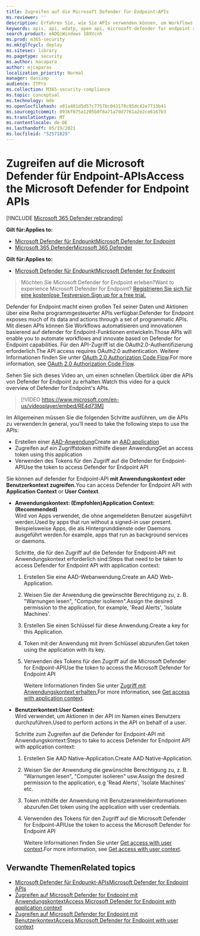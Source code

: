 ```yaml
---
title: Zugreifen auf die Microsoft Defender für Endpoint-APIs
ms.reviewer: ''
description: Erfahren Sie, wie Sie APIs verwenden können, um Workflows zu automatisieren und Innovationen basierend auf Microsoft Defender for Endpoint-Funktionen zu entwickeln.
keywords: apis, api, wdatp, open api, microsoft defender for endpoint api, microsoft defender atp, public api, supported apis, alerts, device, user, domain, ip, file, advanced hunting, query
search.product: eADQiWindows 10XVcnh
ms.prod: m365-security
ms.mktglfcycl: deploy
ms.sitesec: library
ms.pagetype: security
ms.author: macapara
author: mjcaparas
localization_priority: Normal
manager: dansimp
audience: ITPro
ms.collection: M365-security-compliance
ms.topic: conceptual
ms.technology: mde
ms.openlocfilehash: a91a401d5d57c7757bc043178c95dc42e7733b41
ms.sourcegitcommit: 0936f075a1205b8f8a71a7dd7761a2e2ce6167b3
ms.translationtype: MT
ms.contentlocale: de-DE
ms.lasthandoff: 05/19/2021
ms.locfileid: "52571829"
---
```

# <a name="access-the-microsoft-defender-for-endpoint-apis"></a><span data-ttu-id="bfd4b-104">Zugreifen auf die Microsoft Defender für Endpoint-APIs</span><span class="sxs-lookup"><span data-stu-id="bfd4b-104">Access the Microsoft Defender for Endpoint APIs</span></span> 

[!INCLUDE [Microsoft 365 Defender rebranding](../../includes/microsoft-defender.md)]

<span data-ttu-id="bfd4b-105">**Gilt für:**</span><span class="sxs-lookup"><span data-stu-id="bfd4b-105">**Applies to:**</span></span>
- [<span data-ttu-id="bfd4b-106">Microsoft Defender für Endpunkt</span><span class="sxs-lookup"><span data-stu-id="bfd4b-106">Microsoft Defender for Endpoint</span></span>](https://go.microsoft.com/fwlink/p/?linkid=2154037)
- [<span data-ttu-id="bfd4b-107">Microsoft 365 Defender</span><span class="sxs-lookup"><span data-stu-id="bfd4b-107">Microsoft 365 Defender</span></span>](https://go.microsoft.com/fwlink/?linkid=2118804)


<span data-ttu-id="bfd4b-108">**Gilt für:**</span><span class="sxs-lookup"><span data-stu-id="bfd4b-108">**Applies to:**</span></span> 
- [<span data-ttu-id="bfd4b-109">Microsoft Defender für Endpunkt</span><span class="sxs-lookup"><span data-stu-id="bfd4b-109">Microsoft Defender for Endpoint</span></span>](https://go.microsoft.com/fwlink/?linkid=2154037)

> <span data-ttu-id="bfd4b-110">Möchten Sie Microsoft Defender for Endpoint erleben?</span><span class="sxs-lookup"><span data-stu-id="bfd4b-110">Want to experience Microsoft Defender for Endpoint?</span></span> [<span data-ttu-id="bfd4b-111">Registrieren Sie sich für eine kostenlose Testversion.</span><span class="sxs-lookup"><span data-stu-id="bfd4b-111">Sign up for a free trial.</span></span>](https://www.microsoft.com/microsoft-365/windows/microsoft-defender-atp?ocid=docs-wdatp-exposedapis-abovefoldlink) 



<span data-ttu-id="bfd4b-112">Defender for Endpoint macht einen großen Teil seiner Daten und Aktionen über eine Reihe programmgesteuerter APIs verfügbar.</span><span class="sxs-lookup"><span data-stu-id="bfd4b-112">Defender for Endpoint exposes much of its data and actions through a set of programmatic APIs.</span></span> <span data-ttu-id="bfd4b-113">Mit diesen APIs können Sie Workflows automatisieren und innovationen basierend auf defender for Endpoint-Funktionen entwickeln.</span><span class="sxs-lookup"><span data-stu-id="bfd4b-113">Those APIs will enable you to automate workflows and innovate based on Defender for Endpoint capabilities.</span></span> <span data-ttu-id="bfd4b-114">Für den API-Zugriff ist die OAuth2.0-Authentifizierung erforderlich.</span><span class="sxs-lookup"><span data-stu-id="bfd4b-114">The API access requires OAuth2.0 authentication.</span></span> <span data-ttu-id="bfd4b-115">Weitere Informationen finden Sie unter [OAuth 2.0 Authorization Code Flow](https://docs.microsoft.com/azure/active-directory/develop/active-directory-v2-protocols-oauth-code).</span><span class="sxs-lookup"><span data-stu-id="bfd4b-115">For more information, see [OAuth 2.0 Authorization Code Flow](https://docs.microsoft.com/azure/active-directory/develop/active-directory-v2-protocols-oauth-code).</span></span>

<span data-ttu-id="bfd4b-116">Sehen Sie sich dieses Video an, um einen schnellen Überblick über die APIs von Defender for Endpoint zu erhalten.</span><span class="sxs-lookup"><span data-stu-id="bfd4b-116">Watch this video for a quick overview of Defender for Endpoint's APIs.</span></span> 
>[!VIDEO https://www.microsoft.com/en-us/videoplayer/embed/RE4d73M]

<span data-ttu-id="bfd4b-117">Im Allgemeinen müssen Sie die folgenden Schritte ausführen, um die APIs zu verwenden:</span><span class="sxs-lookup"><span data-stu-id="bfd4b-117">In general, you’ll need to take the following steps to use the APIs:</span></span>
- <span data-ttu-id="bfd4b-118">Erstellen einer [AAD-Anwendung](/microsoft-365/security/defender-endpoint/exposed-apis-create-app-nativeapp)</span><span class="sxs-lookup"><span data-stu-id="bfd4b-118">Create an [AAD application](/microsoft-365/security/defender-endpoint/exposed-apis-create-app-nativeapp)</span></span>
- <span data-ttu-id="bfd4b-119">Zugreifen auf ein Zugriffstoken mithilfe dieser Anwendung</span><span class="sxs-lookup"><span data-stu-id="bfd4b-119">Get an access token using this application</span></span>
- <span data-ttu-id="bfd4b-120">Verwenden des Tokens für den Zugriff auf die Defender for Endpoint-API</span><span class="sxs-lookup"><span data-stu-id="bfd4b-120">Use the token to access Defender for Endpoint API</span></span>


<span data-ttu-id="bfd4b-121">Sie können auf defender for Endpoint-API **mit Anwendungskontext oder** **Benutzerkontext zugreifen.**</span><span class="sxs-lookup"><span data-stu-id="bfd4b-121">You can access Defender for Endpoint API with **Application Context** or **User Context**.</span></span>

- <span data-ttu-id="bfd4b-122">**Anwendungskontext: (Empfohlen)**</span><span class="sxs-lookup"><span data-stu-id="bfd4b-122">**Application Context: (Recommended)**</span></span> <br>
    <span data-ttu-id="bfd4b-123">Wird von Apps verwendet, die ohne angemeldeten Benutzer ausgeführt werden.</span><span class="sxs-lookup"><span data-stu-id="bfd4b-123">Used by apps that run without a signed-in user present.</span></span> <span data-ttu-id="bfd4b-124">Beispielsweise Apps, die als Hintergrunddienste oder Daemons ausgeführt werden.</span><span class="sxs-lookup"><span data-stu-id="bfd4b-124">for example, apps that run as background services or daemons.</span></span>

    <span data-ttu-id="bfd4b-125">Schritte, die für den Zugriff auf die Defender for Endpoint-API mit Anwendungskontext erforderlich sind:</span><span class="sxs-lookup"><span data-stu-id="bfd4b-125">Steps that need to be taken to access Defender for Endpoint API with application context:</span></span>

  1. <span data-ttu-id="bfd4b-126">Erstellen Sie eine AAD-Webanwendung.</span><span class="sxs-lookup"><span data-stu-id="bfd4b-126">Create an AAD Web-Application.</span></span>
  2. <span data-ttu-id="bfd4b-127">Weisen Sie der Anwendung die gewünschte Berechtigung zu, z. B. "Warnungen lesen", "Computer isolieren".</span><span class="sxs-lookup"><span data-stu-id="bfd4b-127">Assign the desired permission to the application, for example, 'Read Alerts', 'Isolate Machines'.</span></span> 
  3. <span data-ttu-id="bfd4b-128">Erstellen Sie einen Schlüssel für diese Anwendung.</span><span class="sxs-lookup"><span data-stu-id="bfd4b-128">Create a key for this Application.</span></span>
  4. <span data-ttu-id="bfd4b-129">Token mit der Anwendung mit ihrem Schlüssel abzurufen.</span><span class="sxs-lookup"><span data-stu-id="bfd4b-129">Get token using the application with its key.</span></span>
  5. <span data-ttu-id="bfd4b-130">Verwenden des Tokens für den Zugriff auf die Microsoft Defender for Endpoint-API</span><span class="sxs-lookup"><span data-stu-id="bfd4b-130">Use the token to access the Microsoft Defender for Endpoint API</span></span>

     <span data-ttu-id="bfd4b-131">Weitere Informationen finden Sie unter [Zugriff mit Anwendungskontext erhalten.](exposed-apis-create-app-webapp.md)</span><span class="sxs-lookup"><span data-stu-id="bfd4b-131">For more information, see [Get access with application context](exposed-apis-create-app-webapp.md).</span></span>


- <span data-ttu-id="bfd4b-132">**Benutzerkontext:**</span><span class="sxs-lookup"><span data-stu-id="bfd4b-132">**User Context:**</span></span> <br>
    <span data-ttu-id="bfd4b-133">Wird verwendet, um Aktionen in der API im Namen eines Benutzers durchzuführen.</span><span class="sxs-lookup"><span data-stu-id="bfd4b-133">Used to perform actions in the API on behalf of a user.</span></span>

    <span data-ttu-id="bfd4b-134">Schritte zum Zugreifen auf die Defender for Endpoint-API mit Anwendungskontext:</span><span class="sxs-lookup"><span data-stu-id="bfd4b-134">Steps to take to access Defender for Endpoint API with application context:</span></span>

  1. <span data-ttu-id="bfd4b-135">Erstellen Sie AAD Native-Application.</span><span class="sxs-lookup"><span data-stu-id="bfd4b-135">Create AAD Native-Application.</span></span>
  2. <span data-ttu-id="bfd4b-136">Weisen Sie der Anwendung die gewünschte Berechtigung zu, z. B. "Warnungen lesen", "Computer isolieren" usw.</span><span class="sxs-lookup"><span data-stu-id="bfd4b-136">Assign the desired permission to the application, e.g 'Read Alerts', 'Isolate Machines' etc.</span></span> 
  3. <span data-ttu-id="bfd4b-137">Token mithilfe der Anwendung mit Benutzeranmeldeinformationen abzurufen.</span><span class="sxs-lookup"><span data-stu-id="bfd4b-137">Get token using the application with user credentials.</span></span>
  4. <span data-ttu-id="bfd4b-138">Verwenden des Tokens für den Zugriff auf die Microsoft Defender for Endpoint-API</span><span class="sxs-lookup"><span data-stu-id="bfd4b-138">Use the token to access the Microsoft Defender for Endpoint API</span></span>

     <span data-ttu-id="bfd4b-139">Weitere Informationen finden Sie unter [Get access with user context](exposed-apis-create-app-nativeapp.md).</span><span class="sxs-lookup"><span data-stu-id="bfd4b-139">For more information, see [Get access with user context](exposed-apis-create-app-nativeapp.md).</span></span>


## <a name="related-topics"></a><span data-ttu-id="bfd4b-140">Verwandte Themen</span><span class="sxs-lookup"><span data-stu-id="bfd4b-140">Related topics</span></span>
- [<span data-ttu-id="bfd4b-141">Microsoft Defender für Endpunkt-APIs</span><span class="sxs-lookup"><span data-stu-id="bfd4b-141">Microsoft Defender for Endpoint APIs</span></span>](exposed-apis-list.md)
- [<span data-ttu-id="bfd4b-142">Zugreifen auf Microsoft Defender for Endpoint mit Anwendungskontext</span><span class="sxs-lookup"><span data-stu-id="bfd4b-142">Access Microsoft Defender for Endpoint with application context</span></span>](exposed-apis-create-app-webapp.md)
- [<span data-ttu-id="bfd4b-143">Zugreifen auf Microsoft Defender for Endpoint mit Benutzerkontext</span><span class="sxs-lookup"><span data-stu-id="bfd4b-143">Access Microsoft Defender for Endpoint with user context</span></span>](exposed-apis-create-app-nativeapp.md)

